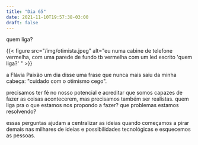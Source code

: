 ```yaml
---
title: "Dia 65"
date: 2021-11-10T19:57:38-03:00
draft: false
---
```


quem liga?

{{< figure src="/img/otimista.jpeg" alt="eu numa cabine de telefone vermelha, com uma parede de fundo tb vermelha com um led escrito 'quem liga?' " >}}

a Flávia Paixão um dia disse uma frase que nunca mais saiu da minha cabeça: "cuidado com o otimismo cego".

precisamos ter fé no nosso potencial e acreditar que somos capazes de fazer as coisas acontecerem, mas precisamos também ser realistas. quem liga pra o que estamos nos propondo a fazer? que problemas estamos resolvendo? 

essas perguntas ajudam a centralizar as ideias quando começamos a pirar demais nas milhares de ideias e possibilidades tecnológicas e esquecemos as pessoas.


